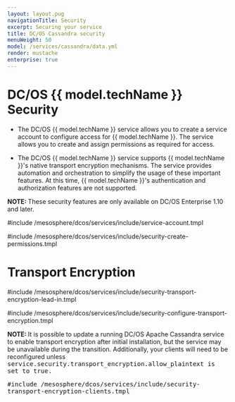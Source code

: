 ```yaml
---
layout: layout.pug
navigationTitle: Security
excerpt: Securing your service
title: DC/OS Cassandra security
menuWeight: 50
model: /services/cassandra/data.yml
render: mustache
enterprise: true
---
```


# DC/OS {{ model.techName }} Security

- The DC/OS {{ model.techName }} service allows you to create a service account to configure access for {{ model.techName }}. The service allows you to create and assign permissions as required for access.  

- The DC/OS {{ model.techName }} service supports {{ model.techName }}'s native transport encryption mechanisms. The service provides automation and orchestration to simplify the usage of these important features. At this time, {{ model.techName }}'s authentication and authorization features are not supported.

<p class="message--note"><strong>NOTE: </strong>These security features are only available on DC/OS Enterprise 1.10 and later.</p>


#include /mesosphere/dcos/services/include/service-account.tmpl

#include /mesosphere/dcos/services/include/security-create-permissions.tmpl

# <a name="transport_encryption"></a> Transport Encryption

#include /mesosphere/dcos/services/include/security-transport-encryption-lead-in.tmpl

#include /mesosphere/dcos/services/include/security-configure-transport-encryption.tmpl

<p class="message--note"><strong>NOTE: </strong>It is possible to update a running DC/OS Apache Cassandra service to enable transport encryption after initial installation, but the service may be unavailable during the transition. Additionally, your clients will need to be reconfigured unless <tt>service.security.transport_encryption.allow_plaintext<tt> is set to <tt>true</tt>.</p>

#include /mesosphere/dcos/services/include/security-transport-encryption-clients.tmpl
